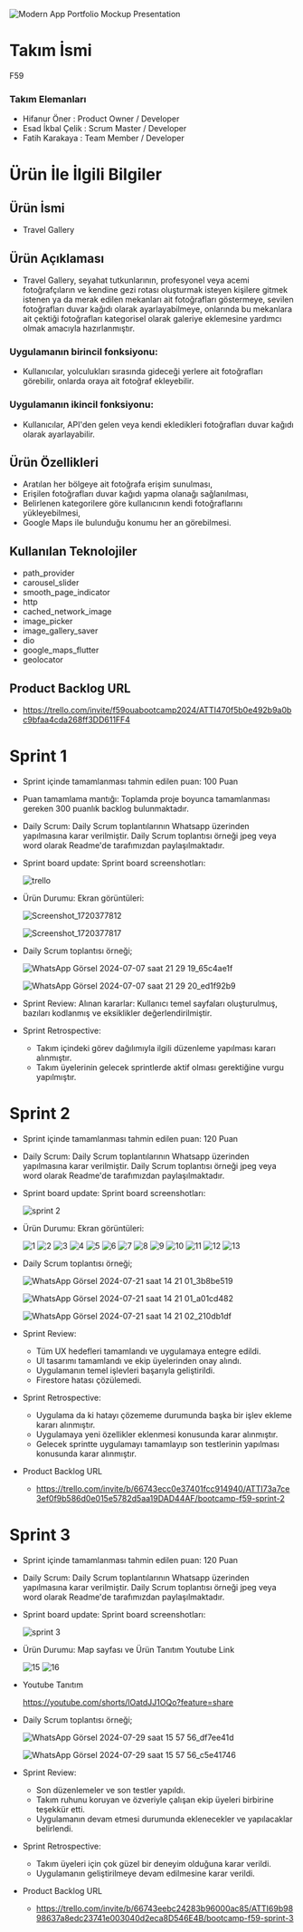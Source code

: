 ![Modern App Portfolio Mockup Presentation](https://github.com/user-attachments/assets/3145f9eb-b037-4431-aa34-0603c6400e4e)

# Takım İsmi

F59

### Takım Elemanları
  - Hifanur Öner : Product Owner / Developer
  - Esad İkbal Çelik : Scrum Master / Developer
  - Fatih Karakaya : Team Member / Developer
  
 
# Ürün İle İlgili Bilgiler

## Ürün İsmi

   - Travel Gallery

## Ürün Açıklaması

   - Travel Gallery, seyahat tutkunlarının, profesyonel veya acemi fotoğrafçıların ve kendine gezi rotası oluşturmak isteyen kişilere gitmek istenen ya da merak edilen mekanları ait fotoğrafları göstermeye, sevilen fotoğrafları duvar kağıdı olarak ayarlayabilmeye, onlarında bu mekanlara ait çektiği fotoğrafları kategorisel olarak galeriye eklemesine yardımcı olmak amacıyla hazırlanmıştır.

### Uygulamanın birincil fonksiyonu:

   - Kullanıcılar, yolculukları sırasında gideceği yerlere ait fotoğrafları görebilir, onlarda oraya ait fotoğraf ekleyebilir.

### Uygulamanın ikincil fonksiyonu:

   - Kullanıcılar, API'den gelen veya kendi ekledikleri fotoğrafları duvar kağıdı olarak ayarlayabilir.
     
## Ürün Özellikleri

   - Aratılan her bölgeye ait fotoğrafa erişim sunulması,
   - Erişilen fotoğrafları duvar kağıdı yapma olanağı sağlanılması,
   - Belirlenen kategorilere göre kullanıcının kendi fotoğraflarını yükleyebilmesi,
   - Google Maps ile bulunduğu konumu her an görebilmesi.

## Kullanılan Teknolojiler
   - path_provider
   - carousel_slider
   - smooth_page_indicator
   - http
   - cached_network_image
   - image_picker
   - image_gallery_saver
   - dio
   - google_maps_flutter
   - geolocator

## Product Backlog URL

   - https://trello.com/invite/f59ouabootcamp2024/ATTI470f5b0e492b9a0bc9bfaa4cda268ff3DD611FF4

# Sprint 1

   - Sprint içinde tamamlanması tahmin edilen puan: 100 Puan

   - Puan tamamlama mantığı: Toplamda proje boyunca tamamlanması gereken 300 puanlık backlog bulunmaktadır.

   - Daily Scrum: Daily Scrum toplantılarının Whatsapp üzerinden yapılmasına karar verilmiştir. Daily Scrum toplantısı örneği jpeg veya word olarak Readme'de tarafımızdan paylaşılmaktadır.

    
   - Sprint board update: Sprint board screenshotları:
     
     ![trello](https://github.com/HifaOner/travelGallery/assets/108931346/5e5675f9-8a08-4008-87a4-6c3a5618744b)
     
     
   - Ürün Durumu: Ekran görüntüleri:

     ![Screenshot_1720377812](https://github.com/HifaOner/travelGallery/assets/108931346/1c3ec12f-91ab-4399-9a86-4b282d92638d)

     ![Screenshot_1720377817](https://github.com/HifaOner/travelGallery/assets/108931346/783b9492-41f4-4e4e-a1ef-fa0adca583b1)

   - Daily Scrum toplantısı örneği;
     
     ![WhatsApp Görsel 2024-07-07 saat 21 29 19_65c4ae1f](https://github.com/HifaOner/travelGallery/assets/108931346/e496fced-8b49-457f-9a41-348da38891e5)

     ![WhatsApp Görsel 2024-07-07 saat 21 29 20_ed1f92b9](https://github.com/HifaOner/travelGallery/assets/108931346/e2ca16f6-03aa-46a7-ae5a-c37e726f0c44)
    

   - Sprint Review: Alınan kararlar: Kullanıcı temel sayfaları oluşturulmuş, bazıları kodlanmış ve eksiklikler değerlendirilmiştir. 

   - Sprint Retrospective:

       - Takım içindeki görev dağılımıyla ilgili düzenleme yapılması kararı alınmıştır.
       - Takım üyelerinin gelecek sprintlerde aktif olması gerektiğine vurgu yapılmıştır.
         
    
# Sprint 2

   - Sprint içinde tamamlanması tahmin edilen puan: 120 Puan

   - Daily Scrum: Daily Scrum toplantılarının Whatsapp üzerinden yapılmasına karar verilmiştir. Daily Scrum toplantısı örneği jpeg veya word olarak Readme'de tarafımızdan paylaşılmaktadır.

    
   - Sprint board update: Sprint board screenshotları:
     
     ![sprint 2](https://github.com/user-attachments/assets/8a7e4112-49b7-48b3-a86c-bbbfb8053a57)
     
     
   - Ürün Durumu: Ekran görüntüleri:

     ![1](https://github.com/user-attachments/assets/6336f1cd-b206-4886-b1f6-d226abe7d676)
     ![2](https://github.com/user-attachments/assets/28275f56-36f6-4aff-9425-b8c7e8daf3a6)
     ![3](https://github.com/user-attachments/assets/31151b5a-3ad7-4343-b873-ab3a593cc61c)
     ![4](https://github.com/user-attachments/assets/6e2169f5-e7f8-4d5e-866f-31eb5df7b7c8)
     ![5](https://github.com/user-attachments/assets/8059679d-0089-4696-ae01-cd46c1931863)
     ![6](https://github.com/user-attachments/assets/b1787f98-d393-445b-854e-a8fb6cba7765)
     ![7](https://github.com/user-attachments/assets/a51b4c44-97e6-45f5-9c29-de587a0aa013)
     ![8](https://github.com/user-attachments/assets/ea0998b1-c392-4742-b062-6e5972bd604d)
     ![9](https://github.com/user-attachments/assets/968068da-85c8-43a5-ad07-b3ace4b28989)
     ![10](https://github.com/user-attachments/assets/59758788-c559-4952-90d0-fc29e45353d7)
     ![11](https://github.com/user-attachments/assets/9c3e9484-7035-4d79-b016-caba3babc8e8)
     ![12](https://github.com/user-attachments/assets/7fa80fac-d493-4b8f-b54e-32a15467e158)
     ![13](https://github.com/user-attachments/assets/b9bdc0e4-4117-4148-b1fb-6a49a809587a)


   - Daily Scrum toplantısı örneği;
     
     ![WhatsApp Görsel 2024-07-21 saat 14 21 01_3b8be519](https://github.com/user-attachments/assets/5310faa1-b0ec-4e97-b842-63fc217ae068)
     
     ![WhatsApp Görsel 2024-07-21 saat 14 21 01_a01cd482](https://github.com/user-attachments/assets/3d85d965-13f4-45bd-8a59-fc8608281d7c)
     
     ![WhatsApp Görsel 2024-07-21 saat 14 21 02_210db1df](https://github.com/user-attachments/assets/17baea81-94a8-4ee2-83f8-1c3cfc76117a)

   - Sprint Review:
       - Tüm UX hedefleri tamamlandı ve uygulamaya entegre edildi.
       - UI tasarımı tamamlandı ve ekip üyelerinden onay alındı.
       - Uygulamanın temel işlevleri başarıyla geliştirildi.
       - Firestore hatası çözülemedi.

   - Sprint Retrospective:
       - Uygulama da ki hatayı çözememe durumunda başka bir işlev ekleme kararı alınmıştır.
       - Uygulamaya yeni özellikler eklenmesi konusunda karar alınmıştır.
       - Gelecek sprintte uygulamayı tamamlayıp son testlerinin yapılması konusunda karar alınmıştır.
       
    
  - Product Backlog URL
      - https://trello.com/invite/b/66743ecc0e37401fcc914940/ATTI73a7ce3ef0f9b586d0e015e5782d5aa19DAD44AF/bootcamp-f59-sprint-2
        

# Sprint 3

   - Sprint içinde tamamlanması tahmin edilen puan: 120 Puan

   - Daily Scrum: Daily Scrum toplantılarının Whatsapp üzerinden yapılmasına karar verilmiştir. Daily Scrum toplantısı örneği jpeg veya word olarak Readme'de tarafımızdan paylaşılmaktadır.

   - Sprint board update: Sprint board screenshotları:
     
     ![sprint 3](https://github.com/user-attachments/assets/d4196fd2-fdca-4ff8-909f-df086449b61f)
     
     
   - Ürün Durumu: Map sayfası ve Ürün Tanıtım Youtube Link

     ![15](https://github.com/user-attachments/assets/4d0c31b6-504a-4b4c-b5ff-85584582aace)
     ![16](https://github.com/user-attachments/assets/2e612d77-d906-4723-aa63-8a7c1475298c)

     
   - Youtube Tanıtım 

     https://youtube.com/shorts/lOatdJJ1OQo?feature=share


   - Daily Scrum toplantısı örneği;
     
     ![WhatsApp Görsel 2024-07-29 saat 15 57 56_df7ee41d](https://github.com/user-attachments/assets/f6246d6a-47cf-4b30-969c-05ff54d979ab)
     
     ![WhatsApp Görsel 2024-07-29 saat 15 57 56_c5e41746](https://github.com/user-attachments/assets/464bba98-dcb6-4e3c-a2e6-68de9c054d61)
     

   - Sprint Review:
       - Son düzenlemeler ve son testler yapıldı. 
       - Takım ruhunu koruyan ve özveriyle çalışan ekip üyeleri birbirine teşekkür etti.
       - Uygulamanın devam etmesi durumunda eklenecekler ve yapılacaklar belirlendi.

   - Sprint Retrospective:
       - Takım üyeleri için çok güzel bir deneyim olduğuna karar verildi. 
       - Uygulamanın geliştirilmeye devam edilmesine karar verildi.
       
    
  - Product Backlog URL
      - https://trello.com/invite/b/66743eebc24283b96000ac85/ATTI69b9898637a8edc23741e003040d2eca8D546E4B/bootcamp-f59-sprint-3


